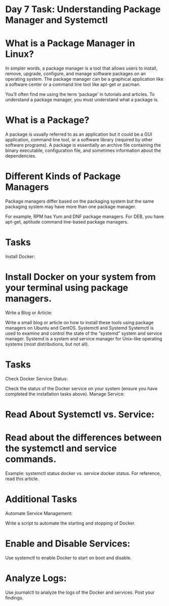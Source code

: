 # Day 7 Task: Understanding Package Manager and Systemctl

# What is a Package Manager in Linux?
In simpler words, a package manager is a tool that allows users to install, remove, upgrade, configure, and manage software packages on an operating system. The package manager can be a graphical application like a software center or a command line tool like apt-get or pacman.

You’ll often find me using the term ‘package’ in tutorials and articles. To understand a package manager, you must understand what a package is.

# What is a Package?
A package is usually referred to as an application but it could be a GUI application, command line tool, or a software library (required by other software programs). A package is essentially an archive file containing the binary executable, configuration file, and sometimes information about the dependencies.

# Different Kinds of Package Managers
Package managers differ based on the packaging system but the same packaging system may have more than one package manager.

For example, RPM has Yum and DNF package managers. For DEB, you have apt-get, aptitude command line-based package managers.

# Tasks
Install Docker:

# Install Docker on your system from your terminal using package managers.
Write a Blog or Article:

Write a small blog or article on how to install these tools using package managers on Ubuntu and CentOS.
Systemctl and Systemd
Systemctl is used to examine and control the state of the “systemd” system and service manager. Systemd is a system and service manager for Unix-like operating systems (most distributions, but not all).

# Tasks
Check Docker Service Status:

Check the status of the Docker service on your system (ensure you have completed the installation tasks above).
Manage   Service:

# Read About Systemctl vs. Service:

# Read about the differences between the systemctl and service commands.
Example: systemctl status docker vs. service docker status.
For reference, read this article.

# Additional Tasks
Automate Service Management:

Write a script to automate the starting and stopping of Docker.

# Enable and Disable Services:
Use systemctl to enable Docker to start on boot and disable.

# Analyze Logs:
Use journalctl to analyze the logs of the Docker and   services. Post your findings.
